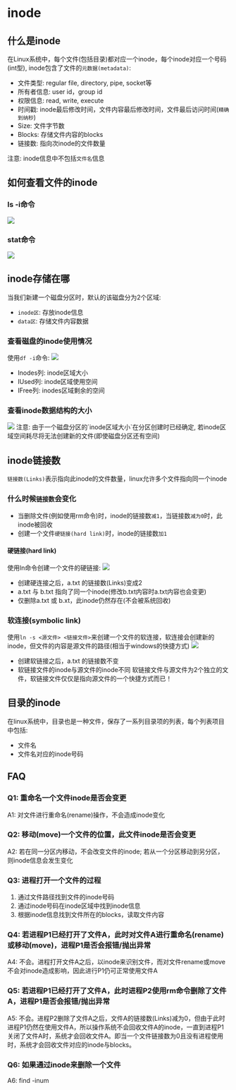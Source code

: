 # inode

## 什么是inode

在Linux系统中，每个文件(包括目录)都对应一个inode，每个inode对应一个号码(int型), inode包含了文件的`元数据(metadata)`:
* 文件类型:  regular file, directory, pipe, socket等
* 所有者信息: user id，group id
* 权限信息: read, write, execute
* 时间戳: inode最后修改时间，文件内容最后修改时间，文件最后访问时间(`精确到纳秒`)
* Size: 文件字节数
* Blocks: 存储文件内容的blocks
* 链接数: 指向次inode的文件数量

注意: inode信息中不包括`文件名`信息

## 如何查看文件的inode

### ls -i命令
<img src="https://github.com/grearter/blog/blob/master/inode/ls.png" />

### stat命令
<img src="https://github.com/grearter/blog/blob/master/inode/stat.png" />

## inode存储在哪
当我们新建一个磁盘分区时，默认的该磁盘分为2个区域: 
* `inode区`: 存放inode信息
* `data区`: 存储文件内容数据

### 查看磁盘的inode使用情况
使用`df -i`命令:
<img src="https://github.com/grearter/blog/blob/master/inode/df.png" />
* Inodes列: inode区域大小
* IUsed列: inode区域使用空间
* IFree列: inodes区域剩余的空间

### 查看inode数据结构的大小
<img src="https://github.com/grearter/blog/blob/master/inode/inode_size.png" />
注意: 由于一个磁盘分区的`inode区域大小`在分区创建时已经确定, 若inode区域空间耗尽将无法创建新的文件(即使磁盘分区还有空间)

## inode链接数
`链接数(Links)`表示指向此inode的文件数量，linux允许多个文件指向同一个inode

### 什么时候`链接数`会变化
* 当删除文件(例如使用rm命令)时，inode的链接数`减1`，当链接数`减为0`时，此inode被回收
* 创建一个文件`硬链接(hard link)`时，inode的链接数`加1`

#### 硬链接(hard link)
使用ln命令创建一个文件的硬链接:
<img src="https://github.com/grearter/blog/blob/master/inode/hard_link.png" />

* 创建硬连接之后，a.txt 的链接数(Links)变成2
* a.txt 与 b.txt 指向了同一个inode(修改b.txt内容时a.txt内容也会变更)
* 仅删除a.txt 或 b.xt，此inode仍然存在(不会被系统回收)


### 软连接(symbolic link)
使用`ln -s <源文件> <链接文件>`来创建一个文件的软连接，软连接会创建新的inode，但文件的内容是源文件的路径(相当于windows的快捷方式)
<img src="https://github.com/grearter/blog/blob/master/inode/symbol_link.png" />
* 创建软链接之后，a.txt 的链接数不变
* 软链接文件的inode与源文件的inode不同
软链接文件与源文件为2个独立的文件，软链接文件仅仅是指向源文件的一个快捷方式而已！

## 目录的inode
在linux系统中，目录也是一种文件，保存了一系列目录项的列表，每个列表项目中包括:
* 文件名
* 文件名对应的inode号码


## FAQ
### Q1: 重命名一个文件inode是否会变更
A1: 对文件进行重命名(rename)操作，不会造成inode变化

### Q2: 移动(move)一个文件的位置，此文件inode是否会变更
A2: 若在同一分区内移动，不会改变文件的inode; 若从一个分区移动到另分区，则inode信息会发生变化

### Q3: 进程打开一个文件的过程
1. 通过文件路径找到文件的inode号码
2. 通过inode号码在inode区域中找到inode信息
3. 根据inode信息找到文件所在的blocks，读取文件内容

### Q4: 若进程P1已经打开了文件A，此时对文件A进行重命名(rename)或移动(move)，进程P1是否会报错/抛出异常
A4: 不会。进程打开文件A之后，以inode来识别文件，而对文件rename或move不会对inode造成影响，因此进行P1仍可正常使用文件A

### Q5: 若进程P1已经打开了文件A，此时进程P2使用rm命令删除了文件A，进程P1是否会报错/抛出异常
A5: 不会。进程P2删除了文件A之后，文件A的链接数(Links)减为0，但由于此时进程P1仍然在使用文件A，所以操作系统不会回收文件A的inode，一直到进程P1关闭了文件A时，系统才会回收文件A。即当一个文件链接数为0且没有进程使用时，系统才会回收文件对应的inode与blocks。

### Q6: 如果通过inode来删除一个文件
A6: find <target path> -inum <inode num>
